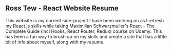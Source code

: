 
## Ross Tew - React Website Resume

This website is my current side-project I have been working on as I refresh my React.js skills while taking Maximilian Schwarzmuller's React - The Complete Guide (incl Hooks, React Router, Redux) course on Udemy. This has been a fun way to brush up on my skills and create a site that has a little bit of info about myself, along with my resume.

